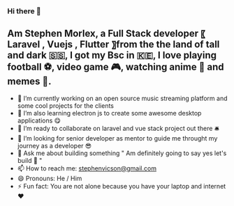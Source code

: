 ### Hi there 👋

## Am Stephen Morlex, a Full Stack developer 〖 **Laravel** , **Vuejs** , **Flutter** 〗from the the land of tall and dark 🇸🇸, I got my Bsc in 🇰🇪, I love playing football ⚽️, video game 🎮, watching anime 🍿 and memes 👻.

- 🔭 I’m currently working on an open source music streaming platform and some cool projects for the clients
- 🌱 I’m also learning electron js to create some awesome desktop applications 😋
- 👯 I’m ready to collaborate on laravel and vue stack project out there 🛎
- 🤔 I’m looking for senior developer as mentor to guide me throught my journey as a developer 😎
- 💬 Ask me about building something " Am definitely going to say yes let's build 🐸 "
- 📫 How to reach me: stephenvicson@gmail.com
- 😄 Pronouns: He / Him
- ⚡ Fun fact: You are not alone because you have your laptop and internet ♥️
